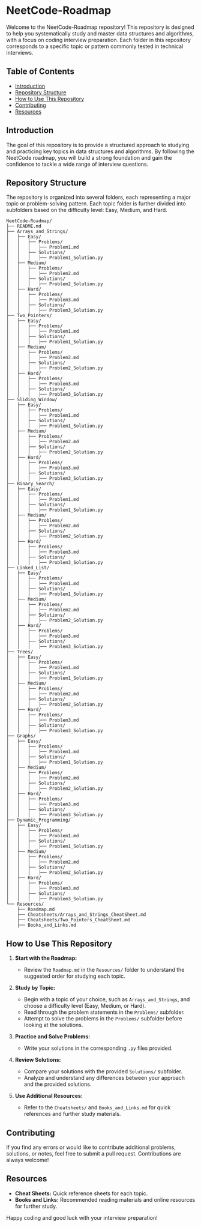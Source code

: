 # NeetCode-Roadmap

Welcome to the NeetCode-Roadmap repository! This repository is designed to help you systematically study and master data structures and algorithms, with a focus on coding interview preparation. Each folder in this repository corresponds to a specific topic or pattern commonly tested in technical interviews.

## Table of Contents

- [Introduction](#introduction)
- [Repository Structure](#repository-structure)
- [How to Use This Repository](#how-to-use-this-repository)
- [Contributing](#contributing)
- [Resources](#resources)

## Introduction

The goal of this repository is to provide a structured approach to studying and practicing key topics in data structures and algorithms. By following the NeetCode roadmap, you will build a strong foundation and gain the confidence to tackle a wide range of interview questions.

## Repository Structure

The repository is organized into several folders, each representing a major topic or problem-solving pattern. Each topic folder is further divided into subfolders based on the difficulty level: Easy, Medium, and Hard.

```
NeetCode-Roadmap/
├── README.md
├── Arrays_and_Strings/
│   ├── Easy/
│   │   ├── Problems/
│   │   │   ├── Problem1.md
│   │   ├── Solutions/
│   │   │   ├── Problem1_Solution.py
│   ├── Medium/
│   │   ├── Problems/
│   │   │   ├── Problem2.md
│   │   ├── Solutions/
│   │   │   ├── Problem2_Solution.py
│   ├── Hard/
│   │   ├── Problems/
│   │   │   ├── Problem3.md
│   │   ├── Solutions/
│   │   │   ├── Problem3_Solution.py
├── Two_Pointers/
│   ├── Easy/
│   │   ├── Problems/
│   │   │   ├── Problem1.md
│   │   ├── Solutions/
│   │   │   ├── Problem1_Solution.py
│   ├── Medium/
│   │   ├── Problems/
│   │   │   ├── Problem2.md
│   │   ├── Solutions/
│   │   │   ├── Problem2_Solution.py
│   ├── Hard/
│   │   ├── Problems/
│   │   │   ├── Problem3.md
│   │   ├── Solutions/
│   │   │   ├── Problem3_Solution.py
├── Sliding_Window/
│   ├── Easy/
│   │   ├── Problems/
│   │   │   ├── Problem1.md
│   │   ├── Solutions/
│   │   │   ├── Problem1_Solution.py
│   ├── Medium/
│   │   ├── Problems/
│   │   │   ├── Problem2.md
│   │   ├── Solutions/
│   │   │   ├── Problem2_Solution.py
│   ├── Hard/
│   │   ├── Problems/
│   │   │   ├── Problem3.md
│   │   ├── Solutions/
│   │   │   ├── Problem3_Solution.py
├── Binary_Search/
│   ├── Easy/
│   │   ├── Problems/
│   │   │   ├── Problem1.md
│   │   ├── Solutions/
│   │   │   ├── Problem1_Solution.py
│   ├── Medium/
│   │   ├── Problems/
│   │   │   ├── Problem2.md
│   │   ├── Solutions/
│   │   │   ├── Problem2_Solution.py
│   ├── Hard/
│   │   ├── Problems/
│   │   │   ├── Problem3.md
│   │   ├── Solutions/
│   │   │   ├── Problem3_Solution.py
├── Linked_List/
│   ├── Easy/
│   │   ├── Problems/
│   │   │   ├── Problem1.md
│   │   ├── Solutions/
│   │   │   ├── Problem1_Solution.py
│   ├── Medium/
│   │   ├── Problems/
│   │   │   ├── Problem2.md
│   │   ├── Solutions/
│   │   │   ├── Problem2_Solution.py
│   ├── Hard/
│   │   ├── Problems/
│   │   │   ├── Problem3.md
│   │   ├── Solutions/
│   │   │   ├── Problem3_Solution.py
├── Trees/
│   ├── Easy/
│   │   ├── Problems/
│   │   │   ├── Problem1.md
│   │   ├── Solutions/
│   │   │   ├── Problem1_Solution.py
│   ├── Medium/
│   │   ├── Problems/
│   │   │   ├── Problem2.md
│   │   ├── Solutions/
│   │   │   ├── Problem2_Solution.py
│   ├── Hard/
│   │   ├── Problems/
│   │   │   ├── Problem3.md
│   │   ├── Solutions/
│   │   │   ├── Problem3_Solution.py
├── Graphs/
│   ├── Easy/
│   │   ├── Problems/
│   │   │   ├── Problem1.md
│   │   ├── Solutions/
│   │   │   ├── Problem1_Solution.py
│   ├── Medium/
│   │   ├── Problems/
│   │   │   ├── Problem2.md
│   │   ├── Solutions/
│   │   │   ├── Problem2_Solution.py
│   ├── Hard/
│   │   ├── Problems/
│   │   │   ├── Problem3.md
│   │   ├── Solutions/
│   │   │   ├── Problem3_Solution.py
├── Dynamic_Programming/
│   ├── Easy/
│   │   ├── Problems/
│   │   │   ├── Problem1.md
│   │   ├── Solutions/
│   │   │   ├── Problem1_Solution.py
│   ├── Medium/
│   │   ├── Problems/
│   │   │   ├── Problem2.md
│   │   ├── Solutions/
│   │   │   ├── Problem2_Solution.py
│   ├── Hard/
│   │   ├── Problems/
│   │   │   ├── Problem3.md
│   │   ├── Solutions/
│   │   │   ├── Problem3_Solution.py
└── Resources/
    ├── Roadmap.md
    ├── Cheatsheets/Arrays_and_Strings_CheatSheet.md
    ├── Cheatsheets/Two_Pointers_CheatSheet.md
    ├── Books_and_Links.md
```

## How to Use This Repository

1. **Start with the Roadmap:**
   - Review the `Roadmap.md` in the `Resources/` folder to understand the suggested order for studying each topic.

2. **Study by Topic:**
   - Begin with a topic of your choice, such as `Arrays_and_Strings`, and choose a difficulty level (Easy, Medium, or Hard).
   - Read through the problem statements in the `Problems/` subfolder.
   - Attempt to solve the problems in the `Problems/` subfolder before looking at the solutions.

3. **Practice and Solve Problems:**
   - Write your solutions in the corresponding `.py` files provided.

4. **Review Solutions:**
   - Compare your solutions with the provided `Solutions/` subfolder.
   - Analyze and understand any differences between your approach and the provided solutions.

5. **Use Additional Resources:**
   - Refer to the `Cheatsheets/` and `Books_and_Links.md` for quick references and further study materials.

## Contributing

If you find any errors or would like to contribute additional problems, solutions, or notes, feel free to submit a pull request. Contributions are always welcome!

## Resources

- **Cheat Sheets:** Quick reference sheets for each topic.
- **Books and Links:** Recommended reading materials and online resources for further study.

Happy coding and good luck with your interview preparation!
